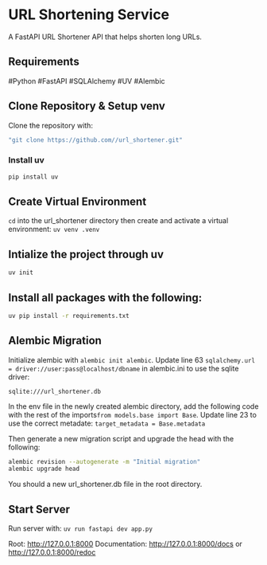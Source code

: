 # URL Shortening Service

A FastAPI URL Shortener API that helps shorten long URLs.

## Requirements
#Python
#FastAPI
#SQLAlchemy
#UV
#Alembic

## Clone Repository & Setup venv

Clone the repository with:

```bash
"git clone https://github.com//url_shortener.git"
```
### Install uv

```bash
pip install uv
```
## Create Virtual Environment
```cd``` into the url_shortener directory then create and activate a virtual environment:
```uv venv .venv```

## Intialize the project through uv

```bash
uv init
```

## Install all packages with the following:

```bash
uv pip install -r requirements.txt
```

## Alembic Migration

Initialize alembic with ```alembic init alembic```.
Update line 63 ```sqlalchemy.url = driver://user:pass@localhost/dbname``` in alembic.ini to use the sqlite driver:

``sqlite:///url_shortener.db``

In the env file in the newly created alembic directory, add the following code with the rest of the imports```from models.base import Base```.
Update line 23 to use the correct metadate: ```target_metadata = Base.metadata```

Then generate a new migration script and upgrade the head with the following:

```bash
alembic revision --autogenerate -m "Initial migration"
alembic upgrade head
```

You should a new url_shortener.db file in the root directory.

## Start Server

Run server with: ```uv run fastapi dev app.py```

Root: <http://127.0.0.1:8000>
Documentation: <http://127.0.0.1:8000/docs> or <http://127.0.0.1:8000/redoc>
